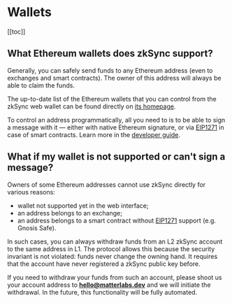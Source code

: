 # Wallets

[[toc]]

## What Ethereum wallets does zkSync support?

Generally, you can safely send funds to any Ethereum address (even to exchanges and smart contracts). The owner of this address will always be able to claim the funds.

The up-to-date list of the Ethereum wallets that you can control from the zkSync web wallet can be found directly on [its homepage](https://wallet.zksync.io).

To control an address programmatically, all you need to is to be able to sign a message with it — either with native Ethereum signature, or via [EIP1271](https://github.com/ethereum/EIPs/blob/master/EIPS/eip-1271.md) in case of smart contracts. Learn more in the [developer guide](../dev/overview.md).

## What if my wallet is not supported or can't sign a message?

Owners of some Ethereum addresses cannot use zkSync directly for various reasons: 

- wallet not supported yet in the web interface; 
- an address belongs to an exchange; 
- an address belongs to a smart contract without [EIP1271](https://github.com/ethereum/EIPs/blob/master/EIPS/eip-1271.md) support (e.g. Gnosis Safe).

In such cases, you can always withdraw funds from an L2 zkSync account to the same address in L1. The protocol allows this because the security invariant is not violated: funds never change the owning hand. It requires that the account have never registered a zkSync public key before.

If you need to withdraw your funds from such an account, please shoot us your account address to **hello@matterlabs.dev** and we will initiate the withdrawal. In the future, this functionality will be fully automated.
